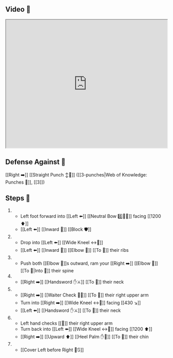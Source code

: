 ## Video 🎥

<iframe src="https://www.youtube.com/embed/vekhU5PaXZ0" width="100%" height="400"></iframe>

## Defense Against 🤺

[[Right ➡️]] [[Straight Punch ↕️👊]] ([[3-punches|Web of Knowledge: Punches 👊]], [[3]])

## Steps 👣

1. - Left foot forward into [[Left ⬅️]] [[Neutral Bow 0️⃣🧍‍♂️]] facing [[1200 ⬆️]]
    - [[Left ⬅️]] [[Inward 🔽]] [[Block 🛡️]]
2. - Drop into [[Left ⬅️]] [[Wide Kneel ↔️🧎]]
    - [[Left ⬅️]] [[Inward 🔽]] [[Elbow 💪]] [[To 🎯]] their ribs
3. - Push both [[Elbow 💪]]s outward, ram your [[Right ➡️]] [[Elbow 💪]] [[To 🎯|Into 🎯]] their spine
4. - [[Right ➡️]] [[Handsword ✋⚔️]] [[To 🎯]] their neck
5. - [[Right ➡️]] [[Waiter Check 🧑‍🍳]] [[To 🎯]] their right upper arm 
    - Turn into [[Right ➡️]] [[Wide Kneel ↔️🧎]] facing [[430 ↘️]] 
    - [[Left ⬅️]] [[Handsword ✋⚔️]] [[To 🎯]] their neck
6. - Left hand checks [[🎯]] their right upper arm
    - Turn back into [[Left ⬅️]] [[Wide Kneel ↔️🧎]] facing [[1200 ⬆️]]
    - [[Right ➡️]] [[Upward ⬆️]] [[Heel Palm ✋🌴]] [[To 🎯]] their chin
7. - [[Cover Left before Right 🦶🔃]]
